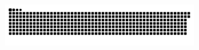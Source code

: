 <picture>
  <source media="(prefers-color-scheme: dark)" srcset="https://raw.githubusercontent.com/MarineHakobyan/MarineHakobyan/eed0105d6799b82a463e654872c9507c577d0a2a/github-contribution-grid-snake-dark.svg" />
  <source media="(prefers-color-scheme: light)" srcset="https://raw.githubusercontent.com/MarineHakobyan/MarineHakobyan/eed0105d6799b82a463e654872c9507c577d0a2a/github-contribution-grid-snake.svg" />
  <img alt="github-snake" src="https://raw.githubusercontent.com/MarineHakobyan/MarineHakobyan/eed0105d6799b82a463e654872c9507c577d0a2a/github-contribution-grid-snake-dark.svg" />
</picture>
